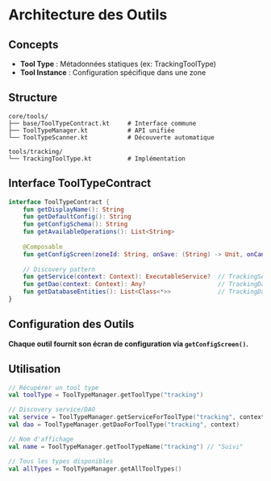# Architecture des Outils

## Concepts

- **Tool Type** : Métadonnées statiques (ex: TrackingToolType)
- **Tool Instance** : Configuration spécifique dans une zone

## Structure

```
core/tools/
├── base/ToolTypeContract.kt     # Interface commune
├── ToolTypeManager.kt           # API unifiée  
└── ToolTypeScanner.kt           # Découverte automatique

tools/tracking/
└── TrackingToolType.kt          # Implémentation
```

## Interface ToolTypeContract

```kotlin
interface ToolTypeContract {
    fun getDisplayName(): String
    fun getDefaultConfig(): String  
    fun getConfigSchema(): String
    fun getAvailableOperations(): List<String>
    
    @Composable
    fun getConfigScreen(zoneId: String, onSave: (String) -> Unit, onCancel: () -> Unit)
    
    // Discovery pattern
    fun getService(context: Context): ExecutableService?  // TrackingService (implémente ExecutableService)
    fun getDao(context: Context): Any?                    // TrackingDao  
    fun getDatabaseEntities(): List<Class<*>>             // TrackingData
}
```


## Configuration des Outils

**Chaque outil fournit son écran de configuration via `getConfigScreen()`.**

## Utilisation

```kotlin
// Récupérer un tool type
val toolType = ToolTypeManager.getToolType("tracking")

// Discovery service/DAO
val service = ToolTypeManager.getServiceForToolType("tracking", context)
val dao = ToolTypeManager.getDaoForToolType("tracking", context)

// Nom d'affichage
val name = ToolTypeManager.getToolTypeName("tracking") // "Suivi"

// Tous les types disponibles
val allTypes = ToolTypeManager.getAllToolTypes()
```
